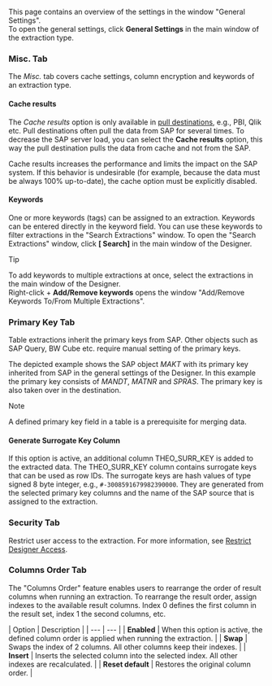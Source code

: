 This page contains an overview of the settings in the window "General Settings".\
To open the general settings, click **General Settings** in the main window of the extraction type.

### Misc. Tab

The *Misc.* tab covers cache settings, column encryption and keywords of an extraction type.

#### Cache results

The *Cache results* option is only available in [pull destinations](../../destinations/), e.g., PBI, Qlik etc. Pull destinations often pull the data from SAP for several times. To decrease the SAP server load, you can select the **Cache results** option, this way the pull destination pulls the data from cache and not from the SAP.

Cache results increases the performance and limits the impact on the SAP system. If this behavior is undesirable (for example, because the data must be always 100% up-to-date), the cache option must be explicitly disabled.

#### Keywords

One or more keywords (tags) can be assigned to an extraction. Keywords can be entered directly in the keyword field. You can use these keywords to filter extractions in the "Search Extractions" window. To open the "Search Extractions" window, click **[ Search]** in the main window of the Designer.

Tip

To add keywords to multiple extractions at once, select the extractions in the main window of the Designer.\
Right-click + **Add/Remove keywords** opens the window "Add/Remove Keywords To/From Multiple Extractions".

### Primary Key Tab

Table extractions inherit the primary keys from SAP. Other objects such as SAP Query, BW Cube etc. require manual setting of the primary keys.

The depicted example shows the SAP object *MAKT* with its primary key inherited from SAP in the general settings of the Designer. In this example the primary key consists of *MANDT*, *MATNR* and *SPRAS*. The primary key is also taken over in the destination.

Note

A defined primary key field in a table is a prerequisite for merging data.

#### Generate Surrogate Key Column

If this option is active, an additional column THEO_SURR_KEY is added to the extracted data. The THEO_SURR_KEY column contains surrogate keys that can be used as row IDs. The surrogate keys are hash values of type signed 8 byte integer, e.g., `#-3008591679982390000`. They are generated from the selected primary key columns and the name of the SAP source that is assigned to the extraction.

### Security Tab

Restrict user access to the extraction. For more information, see [Restrict Designer Access](../../access-restrictions/restrict-designer-access/).

### Columns Order Tab

The "Columns Order" feature enables users to rearrange the order of result columns when running an extraction. To rearrange the result order, assign indexes to the available result columns. Index 0 defines the first column in the result set, index 1 the second columns, etc.

| Option | Description | | --- | --- | | **Enabled** | When this option is active, the defined column order is applied when running the extraction. | | **Swap** | Swaps the index of 2 columns. All other columns keep their indexes. | | **Insert** | Inserts the selected column into the selected index. All other indexes are recalculated. | | **Reset default** | Restores the original column order. |
